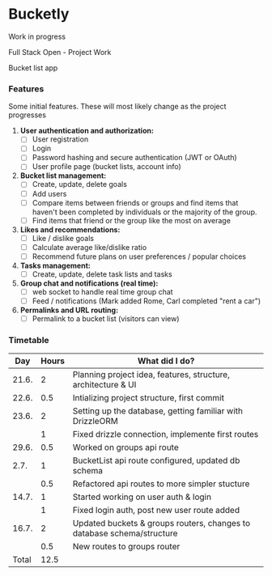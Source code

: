 # Bucketly

Work in progress

Full Stack Open - Project Work

Bucket list app

### Features

Some initial features. These will most likely change as the project progresses

1. **User authentication and authorization:**
   - [ ] User registration
   - [ ] Login
   - [ ] Password hashing and secure authentication (JWT or OAuth)
   - [ ] User profile page (bucket lists, account info)
2. **Bucket list management:**
   - [ ] Create, update, delete goals
   - [ ] Add users
   - [ ] Compare items between friends or groups and find items that haven't been completed by individuals or the majority of the group.
   - [ ] Find items that friend or the group like the most on average
3. **Likes and recommendations:**
   - [ ] Like / dislike goals
   - [ ] Calculate average like/dislike ratio
   - [ ] Recommend future plans on user preferences / popular choices
4. **Tasks management:**
   - [ ] Create, update, delete task lists and tasks
5. **Group chat and notifications (real time):**
   - [ ] web socket to handle real time group chat
   - [ ] Feed / notifications (Mark added Rome, Carl completed "rent a car")
6. **Permalinks and URL routing:**
   - [ ] Permalink to a bucket list (visitors can view)

### Timetable

| Day   | Hours | What did I do?                                                         |
| ----- | ----- | ---------------------------------------------------------------------- |
| 21.6. | 2     | Planning project idea, features, structure, architecture & UI          |
| 22.6. | 0.5   | Intializing project structure, first commit                            |
| 23.6. | 2     | Setting up the database, getting familiar with DrizzleORM              |
|       | 1     | Fixed drizzle connection, implemente first routes                      |
| 29.6. | 0.5   | Worked on groups api route                                             |
| 2.7.  | 1     | BucketList api route configured, updated db schema                     |
|       | 0.5   | Refactored api routes to more simpler stucture                         |
| 14.7. | 1     | Started working on user auth & login                                   |
|       | 1     | Fixed login auth, post new user route added                            |
| 16.7. | 2     | Updated buckets & groups routers, changes to database schema/structure |
|       | 0.5   | New routes to groups router                                            |
| Total | 12.5  |                                                                        |
